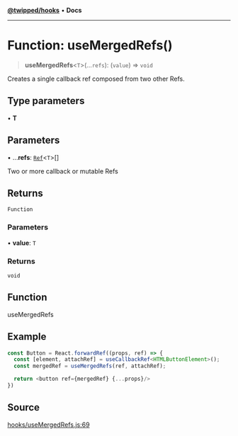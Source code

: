 [**@twipped/hooks**](../../README.md) • **Docs**

***

# Function: useMergedRefs()

> **useMergedRefs**\<`T`\>(...`refs`): (`value`) => `void`

Creates a single callback ref composed from two other Refs.

## Type parameters

• **T**

## Parameters

• ...**refs**: [`Ref`](../type-aliases/Ref.md)\<`T`\>[]

Two or more callback or mutable Refs

## Returns

`Function`

### Parameters

• **value**: `T`

### Returns

`void`

## Function

useMergedRefs

## Example

```ts
const Button = React.forwardRef((props, ref) => {
  const [element, attachRef] = useCallbackRef<HTMLButtonElement>();
  const mergedRef = useMergedRefs(ref, attachRef);

  return <button ref={mergedRef} {...props}/>
})
```

## Source

[hooks/useMergedRefs.js:69](https://github.com/Twipped/hooks/blob/main/hooks/useMergedRefs.js#L69)
